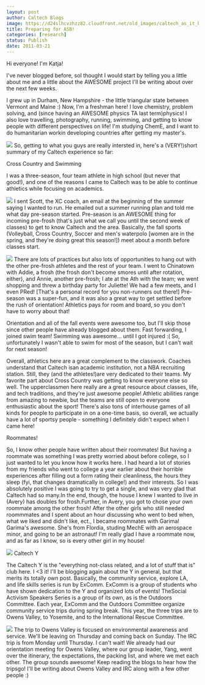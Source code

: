 ```yaml
---
layout: post
author: Caltech Blogs
image: https://d24slhcvzhzz82.cloudfront.net/old_images/caltech_as_it_happens/6a0105349b8251970b014e5fe9b7e1970c.jpg
title: Preparing for ASB! 
categories: [research]
status: Publish
date: 2011-03-21
---
```



Hi everyone! I'm Katja!

I've never blogged before, soI thought I would start by telling you a little about me and a little about the AWESOME project I'll be writing about over the next few weeks.

I grew up in Durham, New Hampshire - the little triangular state between Vermont and Maine :) Now, I'm a freshman here! I love chemistry, problem solving, and (since having an AWESOME physics TA last term)physics! I also love travelling, photography, running, swimming, and getting to know people with different perspectives on life! I'm studying ChemE, and I want to do humanitarian workin developing countries after getting my master's.


![](https://d24slhcvzhzz82.cloudfront.net/old_images/caltech_as_it_happens/6a0105349b8251970b014e86c45e5d970d.jpg)
So, getting to what you guys are really intersted in, here's a (VERY!)short summary of my Caltech experience so far:

Cross Country and Swimming

I was a three-season, four team athlete in high school (but never that good!), and one of the reasons I came to Caltech was to be able to continue athletics while focusing on academics.


![](https://d24slhcvzhzz82.cloudfront.net/old_images/caltech_as_it_happens/6a0105349b8251970b014e5fe9cc07970c.jpg)
I sent Scott, the XC coach, an email at the beginning of the summer saying I wanted to run. He emailed out a summer running plan and told me what day pre-season started. Pre-season is an AWESOME thing for incoming pre-frosh (that's just what we call you until the second week of classes) to get to know Caltech and the area. Basically, the fall sports (Volleyball, Cross Country, Soccer and men's waterpolo [women are in the spring, and they're doing great this season!]) meet about a month before classes start.


![](https://d24slhcvzhzz82.cloudfront.net/old_images/caltech_as_it_happens/6a0105349b8251970b0147e34489ef970b.jpg)
There are lots of practices but also lots of opportunities to hang out with the other pre-frosh athletes and the rest of your team. I went to Chinatown with Addie, a frosh (the frosh don't become smores until after rotation, either), and Annie, another pre-frosh; I ate at the Ath with the team; we went shopping and threw a birthday party for Juliette! We had a few meets, and I even PRed! [That's a personal record for you non-runners out there!] Pre-season was a super-fun, and it was also a great way to get settled before the rush of orientation! Athletics pays for room and board, so you don't have to worry about that!

Orientation and all of the fall events were awesome too, but I'll skip those since other people have already blogged about them. Fast forwarding, I joined swim team! Swimming was awesome... until I got injured :( So, unfortunately I wasn't able to swim for most of the season, but I can't wait for next season!

Overall, athletics here are a great complement to the classwork. Coaches understand that Caltech isan academic institution, not a NBA recruiting station. Still, they (and the athletes!)are very dedicated to their teams. My favorite part about Cross Country was getting to know everyone else so well. The upperclassmen here really are a great resource about classes, life, and tech traditions, and they're just awesome people! Athletic abilities range from amazing to newbie, but the teams are still open to everyone enthusiastic about the sport! There's also tons of interhouse games of all kinds for people to participate in on a one-time basis, so overall, we actually have a lot of sportsy people - something I definitely didn't expect when I came here!

Roommates!

So, I know other people have written about their roommates! But having a roommate was something I was pretty worried about before college, so I just wanted to let you know how it works here. I had heard a lot of stories from my friends who went to college a year earlier about their horrible experiences after filling out a form rating their cleanliness, the hours they sleep (fyi, that changes dramatically in college!) and their interests. So I was absolutely positive I was going to try to get a single, and was very glad that Caltech had so many.In the end, though, the house I knew I wanted to live in (Avery) has doubles for frosh.Further, in Avery, you got to chose your own roommate among the other frosh! After the other girls who still needed roommmates and I spent about an hour discussing who went to bed when, what we liked and didn't like, ect., I became roommates with Garima! Garima's awesome. She's from Flordia, studing MechE with an aerospace minor, and going to be an astronaut! I'm really glad I have a roommate now, and as far as I know, so is every other girl in my house!

![](https://d24slhcvzhzz82.cloudfront.net/old_images/caltech_as_it_happens/6a0105349b8251970b014e5fe9d7a1970c.jpg)
Caltech Y

The Caltech Y is the "everything not-class related, and a lot of stuff that is" club here. I &lt;3 it! I'll be blogging again about the Y in general, but that merits its totally own post. Basically, the community service, explore LA, and life skills series is run by ExComm. ExComm is a group of students who have shown dedication to the Y and organized lots of events! TheSocial Activism Speakers Series is a group of its own, as is the Outdoors Committee. Each year, ExComm and the Outdoors Committee organize community service trips during spring break. This year, the three trips are to Owens Valley, to Yosemite, and to the International Rescue Committee.


![](https://d24slhcvzhzz82.cloudfront.net/old_images/caltech_as_it_happens/6a0105349b8251970b014e5fe9da4d970c.jpg)
The trip to Owens Valley is focused on environmental awareness and service. We'll be leaving on Thursday and coming back on Sunday. The IRC trip is from Monday until Thursday. I can't wait! We already had our orientation meeting for Owens Valley, where our group leader, Yang, went over the itinerary, the expectations, the packing list, and where we met each other. The group sounds awesome! Keep reading the blogs to hear how the tripsgo! I'll be writing about Owens Valley and IRC along with a few other people :)


